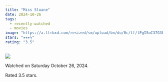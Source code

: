 ```yaml
---
title: "Miss Sloane"
date: 2024-10-26
tags:
  - recently-watched
  - movies
image: "https://a.ltrbxd.com/resized/sm/upload/bn/du/0c/tf/lPgISoC37G3E2QEVtSuJ15oYlI-0-600-0-900-crop.jpg?v=812dc89068"
stars: "★★★½"
rating: "3.5"
---
```


<div class="letterboxd-movie-data-content">
   <p><img src="https://a.ltrbxd.com/resized/sm/upload/bn/du/0c/tf/lPgISoC37G3E2QEVtSuJ15oYlI-0-600-0-900-crop.jpg?v=812dc89068"/></p> <p>Watched on Saturday October 26, 2024.</p> 
  <p>Rated 3.5 stars.<p>
  <div class="float-clear"></div>
</div>
